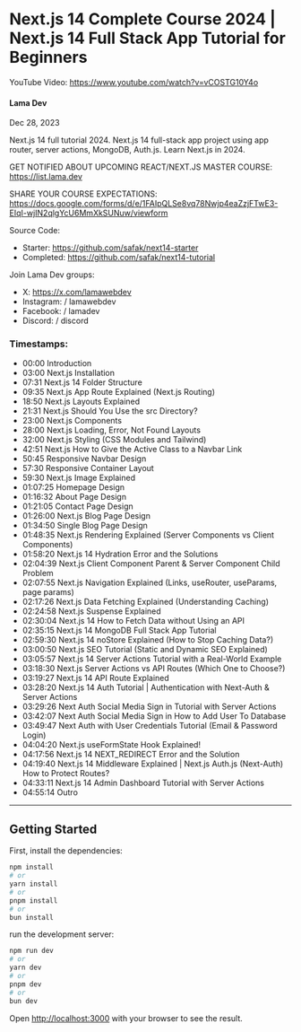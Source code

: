 # Next.js 14 Complete Course 2024 | Next.js 14 Full Stack App Tutorial for Beginners

YouTube Video: https://www.youtube.com/watch?v=vCOSTG10Y4o

#### Lama Dev

Dec 28, 2023

Next.js 14 full tutorial 2024. Next.js 14 full-stack app project using app router, server actions, MongoDB, Auth.js. Learn Next.js in 2024.

GET NOTIFIED ABOUT UPCOMING REACT/NEXT.JS MASTER COURSE:
https://list.lama.dev

SHARE YOUR COURSE EXPECTATIONS:
https://docs.google.com/forms/d/e/1FAIpQLSe8vq78Nwjp4eaZzjFTwE3-EIqI-wjIN2qlgYcU6MmXkSUNuw/viewform

Source Code:
- Starter: https://github.com/safak/next14-starter
- Completed: https://github.com/safak/next14-tutorial

Join Lama Dev groups:
- X: https://x.com/lamawebdev
- Instagram:   / lamawebdev  
- Facebook:   / lamadev  
- Discord:   / discord  

### Timestamps:
- 00:00         Introduction
- 03:00         Next.js Installation
- 07:31         Next.js 14 Folder Structure
- 09:35         Next.js App Route Explained (Next.js Routing)
- 18:50         Next.js Layouts Explained
- 21:31         Next.js Should You Use the src Directory?
- 23:00         Next.js Components
- 28:00         Next.js Loading, Error, Not Found Layouts
- 32:00         Next.js Styling (CSS Modules  and Tailwind)
- 42:51         Next.js How to Give the Active Class to a Navbar Link 
- 50:45         Responsive Navbar Design
- 57:30         Responsive Container Layout
- 59:30         Next.js Image Explained
- 01:07:25      Homepage Design
- 01:16:32      About Page Design
- 01:21:05      Contact Page Design
- 01:26:00      Next.js Blog Page Design
- 01:34:50      Single Blog Page Design
- 01:48:35      Next.js Rendering Explained (Server Components vs Client Components)
- 01:58:20      Next.js 14 Hydration Error and the Solutions
- 02:04:39      Next.js Client Component Parent & Server Component Child Problem
- 02:07:55      Next.js Navigation Explained (Links, useRouter, useParams, page params)
- 02:17:26      Next.js Data Fetching Explained (Understanding Caching)
- 02:24:58      Next.js Suspense Explained
- 02:30:04      Next.js 14 How to Fetch Data without Using an API
- 02:35:15      Next.js 14 MongoDB Full Stack App Tutorial
- 02:59:30      Next.js 14 noStore Explained (How to Stop Caching Data?)
- 03:00:50      Next.js SEO Tutorial (Static and Dynamic SEO Explained)
- 03:05:57      Next.js 14 Server Actions Tutorial with a Real-World Example
- 03:18:30      Next.js Server Actions vs API Routes (Which One to Choose?)
- 03:19:27      Next.js 14 API Route Explained 
- 03:28:20      Next.js 14 Auth Tutorial | Authentication with Next-Auth & Server Actions
- 03:29:26      Next Auth Social Media Sign in Tutorial with Server Actions
- 03:42:07      Next Auth Social Media Sign in How to Add User To Database
- 03:49:47      Next Auth with User Credentials Tutorial (Email & Password Login)
- 04:04:20      Next.js useFormState Hook Explained!
- 04:17:56      Next.js 14 NEXT_REDIRECT Error and the Solution
- 04:19:40      Next.js 14 Middleware Explained | Next.js Auth.js (Next-Auth) How to Protect Routes?
- 04:33:11      Next.js 14 Admin Dashboard Tutorial with Server Actions
- 04:55:14      Outro

___


## Getting Started

First, install the dependencies:

```bash
npm install
# or
yarn install
# or
pnpm install
# or
bun install
```


run the development server:

```bash
npm run dev
# or
yarn dev
# or
pnpm dev
# or
bun dev
```

Open [http://localhost:3000](http://localhost:3000) with your browser to see the result.
